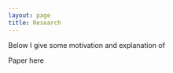 ```yaml
---
layout: page
title: Research
---
```


Below I give some motivation and explanation of 

<p class="message">
  Paper here
</p>



